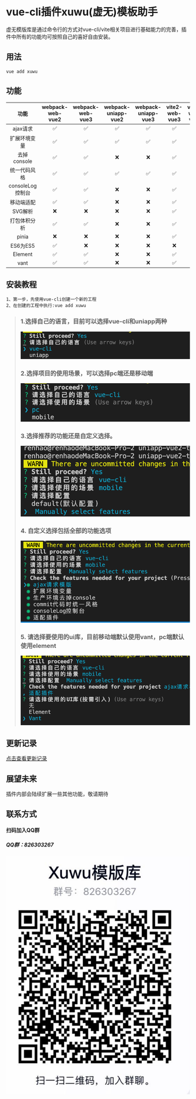 # vue-cli插件xuwu(虚无)模板助手
虚无模版库是通过命令行的方式对vue-cli/vite相关项目进行基础能力的完善，插件中所有的功能均可按照自己的喜好自由安装。
## 用法
```
vue add xuwu
```

## 功能

| 功能 | webpack-web-vue2 | webpack-web-vue3 | webpack-uniapp-vue2 | webpack-uniapp-vue3 |vite2-web-vue3 |vite3-web-vue3 |
|:---------:|:--------:|:--------:|:--------:|:--------:|:--------:|:--------:|
|ajax请求|✅|✅|✅|✅|✅|✅|
|扩展环境变量|✅|✅|✅|✅|✅|✅|
|去掉console|✅|✅|❌|❌|✅|✅|
|统一代码风格|✅|✅|✅|✅|✅|✅|
|consoleLog控制台|✅|✅|❌|❌|✅|✅|
|移动端适配|✅|✅|❌|❌|✅|✅|
|SVG解析|❌|❌|❌|❌|✅|✅|
|打包体积分析|✅|✅|❌|❌|✅|✅|
|pinia|❌|❌|❌|❌|✅|✅|
|ES6为ES5|✅|❌|❌|❌|❌|❌|
|Element|✅|✅|❌|❌|✅|✅|
|vant|✅|✅|❌|❌|✅|✅|


## 安装教程
```
1、第一步，先使用vue-cli创建一个新的工程
2、在创建的工程中执行:vue add xuwu
```
>### 1.选择自己的语言，目前可以选择vue-cli和uniapp两种  
> ![Alt](images/language.png)  
> ### 2.选择项目的使用场景，可以选择pc端还是移动端
> ![Alt](images/scene.png)
> ### 3.选择推荐的功能还是自定义选择。
> ![Alt](images/config.png)
> ### 4. 自定义选择包括全部的功能选项
> ![Alt](images/configContent.png)
> ### 5. 请选择要使用的ui库，目前移动端默认使用vant，pc端默认使用element
> ![Alt](images/ui.png)

## 更新记录
[点击查看更新记录](./RELEASE.md)

## 展望未来
插件内部会陆续扩展一些其他功能，敬请期待

## 联系方式
#### 扫码加入QQ群
##### QQ群：826303267
![Alt](images/QRcode.jpg)
